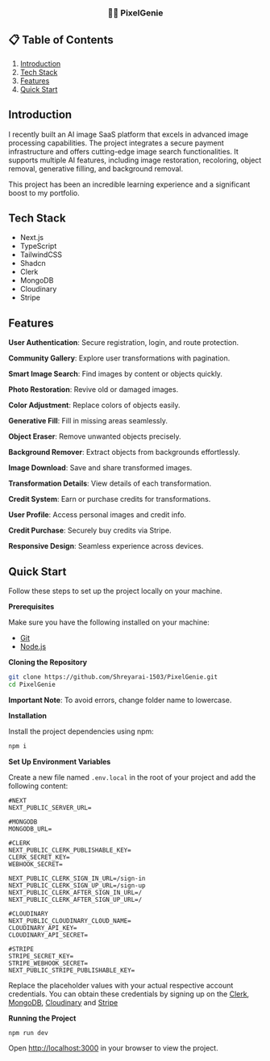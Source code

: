 <h3 align="center">💜🌠 PixelGenie</h3>

## 📋 <a name="table">Table of Contents</a>

1. [Introduction](#introduction)
2. [Tech Stack](#tech-stack)
3. [Features](#features)
4. [Quick Start](#quick-start)

## <a name="introduction">Introduction</a>

I recently built an AI image SaaS platform that excels in advanced image processing capabilities. The project integrates a secure payment infrastructure and offers cutting-edge image search functionalities. It supports multiple AI features, including image restoration, recoloring, object removal, generative filling, and background removal.

This project has been an incredible learning experience and a significant boost to my portfolio.



## <a name="tech-stack">Tech Stack</a>

- Next.js
- TypeScript
- TailwindCSS
- Shadcn
- Clerk
- MongoDB
- Cloudinary
- Stripe



## <a name="features">Features</a>

**User Authentication**: Secure registration, login, and route protection.

**Community Gallery**: Explore user transformations with pagination.

**Smart Image Search**: Find images by content or objects quickly.

**Photo Restoration**: Revive old or damaged images.

**Color Adjustment**: Replace colors of objects easily.

**Generative Fill**: Fill in missing areas seamlessly.

**Object Eraser**: Remove unwanted objects precisely.

**Background Remover**: Extract objects from backgrounds effortlessly.

**Image Download**: Save and share transformed images.

**Transformation Details**: View details of each transformation.

**Credit System**: Earn or purchase credits for transformations.

**User Profile**: Access personal images and credit info.

**Credit Purchase**: Securely buy credits via Stripe.

**Responsive Design**: Seamless experience across devices.



## <a name="quick-start">Quick Start</a>

Follow these steps to set up the project locally on your machine.

**Prerequisites**

Make sure you have the following installed on your machine:

- [Git](https://git-scm.com/)
- [Node.js](https://nodejs.org/en)

**Cloning the Repository**

```bash
git clone https://github.com/Shreyarai-1503/PixelGenie.git
cd PixelGenie
```
**Important Note**: To avoid errors, change folder name to lowercase.

**Installation**

Install the project dependencies using npm:

```bash
npm i
```

**Set Up Environment Variables**

Create a new file named `.env.local` in the root of your project and add the following content:

```env
#NEXT
NEXT_PUBLIC_SERVER_URL=

#MONGODB
MONGODB_URL=

#CLERK
NEXT_PUBLIC_CLERK_PUBLISHABLE_KEY=
CLERK_SECRET_KEY=
WEBHOOK_SECRET=

NEXT_PUBLIC_CLERK_SIGN_IN_URL=/sign-in
NEXT_PUBLIC_CLERK_SIGN_UP_URL=/sign-up
NEXT_PUBLIC_CLERK_AFTER_SIGN_IN_URL=/
NEXT_PUBLIC_CLERK_AFTER_SIGN_UP_URL=/

#CLOUDINARY
NEXT_PUBLIC_CLOUDINARY_CLOUD_NAME=
CLOUDINARY_API_KEY=
CLOUDINARY_API_SECRET=

#STRIPE
STRIPE_SECRET_KEY=
STRIPE_WEBHOOK_SECRET=
NEXT_PUBLIC_STRIPE_PUBLISHABLE_KEY=
```

Replace the placeholder values with your actual respective account credentials. You can obtain these credentials by signing up on the [Clerk](https://clerk.com/), [MongoDB](https://www.mongodb.com/), [Cloudinary](https://cloudinary.com/) and [Stripe](https://stripe.com)

**Running the Project**

```bash
npm run dev
```

Open [http://localhost:3000](http://localhost:3000) in your browser to view the project.
